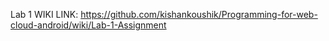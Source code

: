 Lab 1
WIKI LINK: https://github.com/kishankoushik/Programming-for-web-cloud-android/wiki/Lab-1-Assignment
